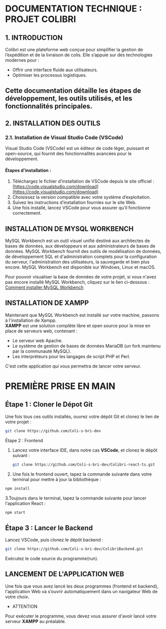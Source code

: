 # DOCUMENTATION TECHNIQUE : PROJET COLIBRI
 
## 1. INTRODUCTION
Colibri est une plateforme web conçue pour simplifier la gestion de l’expédition et de la livraison de colis. Elle s’appuie sur des technologies modernes pour :
- Offrir une interface fluide aux utilisateurs.
- Optimiser les processus logistiques.
 
Cette documentation détaille les étapes de développement, les outils utilisés, et les fonctionnalités principales.
---
 
## 2. INSTALLATION DES OUTILS
 
### 2.1. Installation de Visual Studio Code (VSCode)
Visual Studio Code (VSCode) est un éditeur de code léger, puissant et open-source, qui fournit des fonctionnalités avancées pour le développement.
 
#### Étapes d'installation :
1. Téléchargez le fichier d’installation de VSCode depuis le site officiel :  
   [https://code.visualstudio.com/download](https://code.visualstudio.com/download)
2. Choisissez la version compatible avec votre système d’exploitation.
3. Suivez les instructions d’installation fournies sur le site Web.
4. Une fois installé, lancez VSCode pour vous assurer qu’il fonctionne correctement.
 
## INSTALLATION DE MYSQL WORKBENCH
 
MySQL Workbench est un outil visuel unifié destiné aux architectes de bases de données, aux développeurs et aux administrateurs de bases de données. MySQL Workbench fournit des outils de modélisation de données, de développement SQL et d'administration complets pour la configuration du serveur, l'administration des utilisateurs, la sauvegarde et bien plus encore. MySQL Workbench est disponible sur Windows, Linux et macOS.
 
Pour pouvoir visualiser la base de données de votre projet, si vous n'avez pas encore installé MySQL Workbench, cliquez sur le lien ci-dessous :  
[Comment installer MySQL Workbench](https://support.academicsoftware.eu/hc/fr/articles/360007014958-Comment-installer-MySQL-workbench)
 
 
## INSTALLATION DE XAMPP
 
Maintenant que MySQL Workbench est installé sur votre machine, passons à l'installation de Xampp.  
**XAMPP** est une solution complète libre et open source pour la mise en place de serveurs web, contenant :
- Le serveur web Apache.
- Le système de gestion de bases de données MariaDB (un fork maintenu par la communauté MySQL).
- Les interpréteurs pour les langages de script PHP et Perl.
 
C'est cette application qui vous permettra de lancer votre serveur.
 
# PREMIÈRE PRISE EN MAIN
 
## Étape 1 : Cloner le Dépot Git
 
Une fois tous ces outils installés, ouvrez votre dépôt Git et clonez le lien de votre projet :
 
```bash
git clone https://github.com/Coli-s-bri-dev
```
 
 Étape 2 : Frontend
 
1. Lancez votre interface IDE, dans notre cas **VSCode**, et clonez le dépôt suivant :  
   ```bash
   git clone https://github.com/Coli-s-bri-dev/Colibri-react-ts.git
    ```
   
2. Une fois le frontend ouvert, tapez la commande suivante dans votre terminal pour mettre à jour la bibliothèque :
 
  ```bash
npm install
  ```

3.Toujours dans le terminal, tapez la commande suivante pour lancer l'application React :
 
 ```bash
npm start
 ```
 ## Étape 3 : Lancer le Backend
 
Lancez VSCode, puis clonez le dépôt backend :
 
```bash
git clone https://github.com/Coli-s-bri-dev/ColibriBackend.git
```

Exécutez le code source du programme(run).
 
## LANCEMENT DE L'APPLICATION WEB
 
Une fois que vous avez lancé les deux programmes (frontend et backend), l'application Web va s’ouvrir automatiquement dans un navigateur Web de votre choix.
 
- ATTENTION
 
Pour exécuter le programme, vous devez vous assurer d'avoir lancé votre serveur **XAMPP** au préalable.
